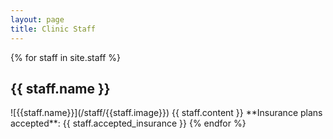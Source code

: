 ```yaml
---
layout: page
title: Clinic Staff
---
```


{% for staff in site.staff %}
  <h2>{{ staff.name }}</h2>
  ![{{staff.name}}](/staff/{{staff.image}})
  {{ staff.content }}
  **Insurance plans accepted**: {{ staff.accepted_insurance }}
{% endfor %}
